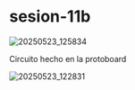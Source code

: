 # sesion-11b

![20250523_125834](https://github.com/user-attachments/assets/63dcda2f-ef5b-4148-8e9a-4ff8b2aec287)

Circuito hecho en la protoboard

![20250523_122831](https://github.com/user-attachments/assets/65ee6f0f-e972-4cd7-8f53-3df2b994b120)

